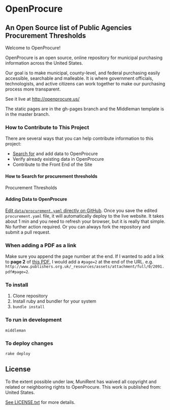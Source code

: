 # OpenProcure
## An Open Source list of Public Agencies Procurement Thresholds

Welcome to OpenProcure!

OpenProcure is an open source, online repository for municipal purchasing information across the United States.

Our goal is to make municipal, county-level, and federal purchasing easily accessible, searchable and malleable. It is where government officials, technologists, and active citizens can work together to make our purchasing process more transparent.

See it live at http://openprocure.us/

The static pages are in the gh-pages branch and the Middleman template is in the master branch.

### How to Contribute to This Project

There are several ways that you can help contribute information to this project:

+ [Search for](#search) and add data to OpenProcure
+ Verify already existing data in OpenProcure
+ Contribute to the Front End of the Site



<a name="search"></a>
#### How to Search for procurement thresholds

Procurement Thresholds

#### Adding Data to OpenProcure

[Edit `data/procurement.yaml` directly on GitHub](https://github.com/munirent/openprocure/edit/master/data/procurement.yaml).  Once you save the edited `procurement.yaml` file, it will automatically deploy to the live website.  It takes about 1 min and you need to refresh your browser, but it is really that simple.  No further action required.  Or you can always fork the repository and submit a pull request.





### When adding a PDF as a link
Make sure you append the page number at the end.  If I wanted to add a link to **page 2** of [this PDF](http://www.publishers.org.uk/_resources/assets/attachment/full/0/2091.pdf), I would add a `#page=2` at the end of the URL. e.g. `http://www.publishers.org.uk/_resources/assets/attachment/full/0/2091.pdf#page=2`.

### To install

1. Clone repository
2. Install ruby and bundler for your system
3. `bundle install`

### To run in development

`middleman`

### To deploy changes

`rake deploy`

## License

To the extent possible under law, MuniRent has waived all copyright and
related or neighboring rights to OpenProcure. This work is published
from: United States.

[See LICENSE.txt](LICENSE.txt) for more details.
